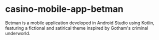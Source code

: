 # casino-mobile-app-betman
Betman is a mobile application developed in Android Studio using Kotlin, featuring a fictional and satirical theme inspired by Gotham's criminal underworld.
